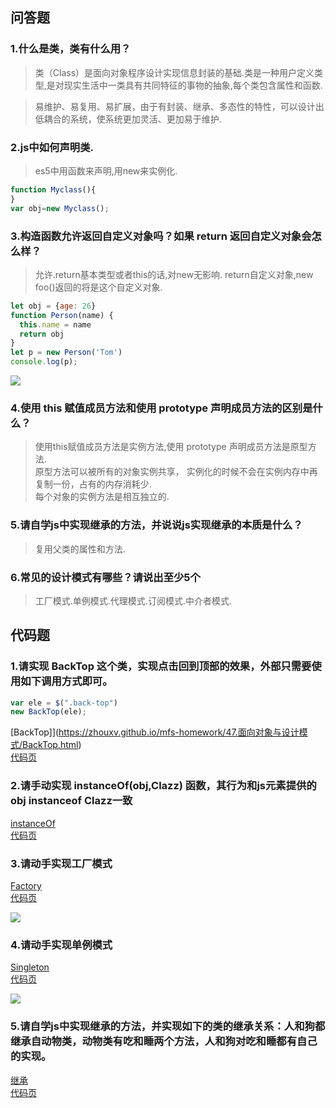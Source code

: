 ## 问答题  
### 1.什么是类，类有什么用？  
>类（Class）是面向对象程序设计实现信息封装的基础.类是一种用户定义类型,是对现实生活中一类具有共同特征的事物的抽象,每个类包含属性和函数.

>易维护、易复用、易扩展，由于有封装、继承、多态性的特性，可以设计出低耦合的系统，使系统更加灵活、更加易于维护. 

### 2.js中如何声明类.  
>es5中用函数来声明,用new来实例化.
```js
function Myclass(){
}
var obj=new Myclass();
```

### 3.构造函数允许返回自定义对象吗？如果 return 返回自定义对象会怎么样？ 
>允许.return基本类型或者this的话,对new无影响.
return自定义对象,new foo()返回的将是这个自定义对象.

```js
let obj = {age: 26}
function Person(name) {
  this.name = name
  return obj
}
let p = new Person('Tom')
console.log(p);
```
![](https://work.mafengshe.com/static/upload/article/pic1568459173507.jpg)
### 4.使用 this 赋值成员方法和使用 prototype 声明成员方法的区别是什么？ 
>使用this赋值成员方法是实例方法,使用 prototype 声明成员方法是原型方法.  
原型方法可以被所有的对象实例共享， 实例化的时候不会在实例内存中再复制一份，占有的内存消耗少.  
每个对象的实例方法是相互独立的.


### 5.请自学js中实现继承的方法，并说说js实现继承的本质是什么？ 
>复用父类的属性和方法.

### 6.常见的设计模式有哪些？请说出至少5个 
>工厂模式.单例模式.代理模式.订阅模式.中介者模式.

## 代码题
### 1.请实现 BackTop 这个类，实现点击回到顶部的效果，外部只需要使用如下调用方式即可。
```js
var ele = $(".back-top")
new BackTop(ele); 
```  
[BackTop]](https://zhouxv.github.io/mfs-homework/47.面向对象与设计模式/BackTop.html)    
[代码页](https://github.com/zhouxv/mfs-homework/blob/master/47.面向对象与设计模式/BackTop.html) 

### 2.请手动实现 instanceOf(obj,Clazz) 函数，其行为和js元素提供的 obj instanceof Clazz一致 
[instanceOf](https://zhouxv.github.io/mfs-homework/47.面向对象与设计模式/instanceOf.html)    
[代码页](https://github.com/zhouxv/mfs-homework/blob/master/47.面向对象与设计模式/instanceOf.html) 


### 3.请动手实现工厂模式 
[Factory](https://zhouxv.github.io/mfs-homework/47.面向对象与设计模式/Factory.html)      
[代码页](https://github.com/zhouxv/mfs-homework/blob/master/47.面向对象与设计模式/Factory.html)   

![](https://work.mafengshe.com/static/upload/article/pic1568456175767.jpg)  

### 4.请动手实现单例模式 
[Singleton](https://zhouxv.github.io/mfs-homework/47.面向对象与设计模式/Singleton.html)     
[代码页](https://github.com/zhouxv/mfs-homework/blob/master/47.面向对象与设计模式/Singleton.html)   

![](https://work.mafengshe.com/static/upload/article/pic1568455632337.jpg)  

### 5.请自学js中实现继承的方法，并实现如下的类的继承关系：人和狗都继承自动物类，动物类有吃和睡两个方法，人和狗对吃和睡都有自己的实现。 
[继承](https://zhouxv.github.io/mfs-homework/47.面向对象与设计模式/inherit.html)    
[代码页](https://github.com/zhouxv/mfs-homework/blob/master/47.面向对象与设计模式/inherit.html) 


